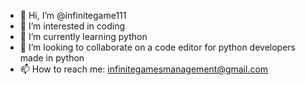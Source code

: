 - 👋 Hi, I’m @infinitegame111
- 👀 I’m interested in coding
- 🌱 I’m currently learning python
- 💞️ I’m looking to collaborate on a code editor for python developers made in python
- 📫 How to reach me: infinitegamesmanagement@gmail.com

<!---
infinitegame111/infinitegame111 is a ✨ special ✨ repository because its `README.md` (this file) appears on your GitHub profile.
You can click the Preview link to take a look at your changes.
--->
